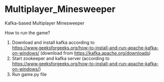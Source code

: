 # Multiplayer_Minesweeper
Kafka-based Multiplayer Minesweeper

How to run the game?
1. Download and install kafka according to https://www.geeksforgeeks.org/how-to-install-and-run-apache-kafka-on-windows/
(download from https://kafka.apache.org/downloads)
2. Start zookeeper and kafka server (according to https://www.geeksforgeeks.org/how-to-install-and-run-apache-kafka-on-windows/)
3. Run game.py file
